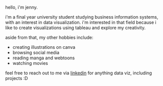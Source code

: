 hello, i'm jenny. 

i'm a final year university student studying business information systems, with an interest in data visualization. i'm interested in that field because i like to create visualizations using tableau and explore my creativity.

aside from that, my other hobbies include: 
- creating illustrations on canva
- browsing social media
- reading manga and webtoons
- watching movies 

feel free to reach out to me via [linkedin](https://www.linkedin.com/in/jennyhvanlinh/) for anything data viz, including projects :D 

<!---
jennyvanlinh/jennyvanlinh is a ✨ special ✨ repository because its `README.md` (this file) appears on your GitHub profile.
You can click the Preview link to take a look at your changes.
--->
